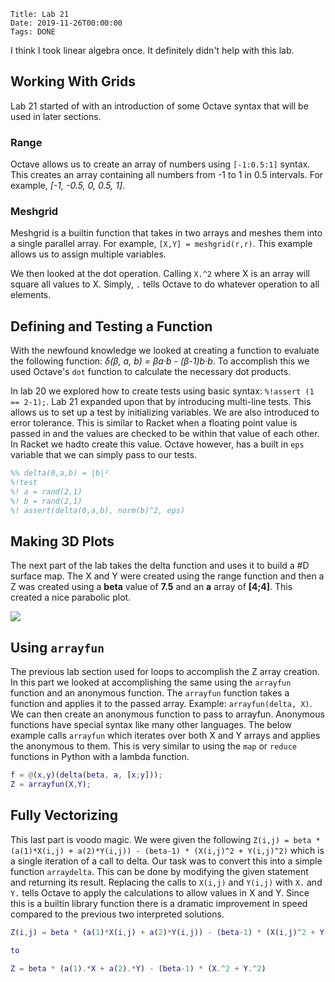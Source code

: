     Title: Lab 21
    Date: 2019-11-26T00:00:00
    Tags: DONE

I think I took linear algebra once. It definitely didn't help with this lab.

<!-- more -->

## Working With Grids

Lab 21 started of with an introduction of some Octave syntax that will be used in later sections.

### Range

Octave allows us to create an array of numbers using `[-1:0.5:1]` syntax. This creates an array containing all numbers from -1 to 1 in 0.5 intervals. For example, *[-1, -0.5, 0, 0.5, 1]*.

### Meshgrid

Meshgrid is a builtin function that takes in two arrays and meshes them into a single parallel array. For example, `[X,Y] = meshgrid(r,r)`. This example allows us to assign multiple variables.

We then looked at the dot operation. Calling `X.^2` where X is an array will square all values to X. Simply, `.` tells Octave to do whatever operation to all elements.

## Defining and Testing a Function

With the newfound knowledge we looked at creating a function to evaluate the following function: *δ(β, a, b) = βa·b - (β-1)b·b*. To accomplish this we used Octave's `dot` function to calculate the necessary dot products.

In lab 20 we explored how to create tests using basic syntax: `%!assert (1 == 2-1);`. Lab 21 expanded upon that by introducing multi-line tests. This allows us to set up a test by initializing variables. We are also introduced to error tolerance. This is similar to Racket when a floating point value is passed in and the values are checked to be within that value of each other. In Racket we hadto create this value. Octave however, has a built in `eps` variable that we can simply pass to our tests.

```matlab
%% delta(0,a,b) = |b|²
%!test
%! a = rand(2,1)
%! b = rand(2,1)
%! assert(delta(0,a,b), norm(b)^2, eps)
```

## Making 3D Plots

The next part of the lab takes the delta function and uses it to build a #D surface map. The X and Y were created using the range function and then a Z was created using a **beta** value of **7.5** and an **a** array of **[4;4]**. This created a nice parabolic plot.

![](http://www.cs.unb.ca/~bremner/teaching/cs2613/labs/L21/_surf.png)

## Using `arrayfun`

The previous lab section used for loops to accomplish the Z array creation. In this part we looked at accomplishing the same using the `arrayfun` function and an anonymous function. The `arrayfun` function takes a function and applies it to the passed array. Example: `arrayfun(delta, X)`. We can then create an anonymous function to pass to arrayfun. Anonymous functions have special syntax like many other languages. The below example calls `arrayfun` which iterates over both X and Y arrays and applies the anonymous to them. This is very similar to using the `map` or `reduce` functions in Python with a lambda function.

```matlab
f = @(x,y)(delta(beta, a, [x;y]));
Z = arrayfun(X,Y);
```

## Fully Vectorizing

This last part is voodo magic. We were given the following `Z(i,j) = beta * (a(1)*X(i,j) + a(2)*Y(i,j)) - (beta-1) * (X(i,j)^2 + Y(i,j)^2)` which is a single iteration of a call to delta. Our task was to convert this into a simple function `arraydelta`. This can be done by modifying the given statement and returning its result. Replacing the calls to `X(i,j)` and `Y(i,j)` with `X.` and `Y.` tells Octave to apply the calculations to allow values in X and Y. Since this is a builtin library function there is a dramatic improvement in speed compared to the previous two interpreted solutions.

```matlab
Z(i,j) = beta * (a(1)*X(i,j) + a(2)*Y(i,j)) - (beta-1) * (X(i,j)^2 + Y(i,j)^2)

to

Z = beta * (a(1).*X + a(2).*Y) - (beta-1) * (X.^2 + Y.^2)
```

